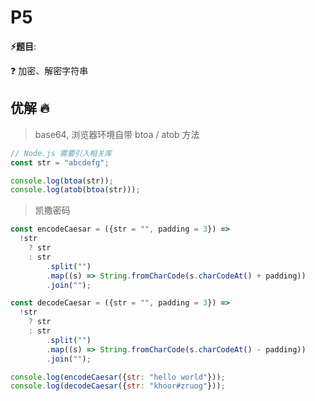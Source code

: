 # P5

**⚡题目**:

❓ 加密、解密字符串

## 优解 🔥

> base64, 浏览器环境自带 btoa / atob 方法

```js
// Node.js 需要引入相关库
const str = "abcdefg";

console.log(btoa(str));
console.log(atob(btoa(str)));
```

> 凯撒密码

```js
const encodeCaesar = ({str = "", padding = 3}) =>
  !str
    ? str
    : str
        .split("")
        .map((s) => String.fromCharCode(s.charCodeAt() + padding))
        .join("");

const decodeCaesar = ({str = "", padding = 3}) =>
  !str
    ? str
    : str
        .split("")
        .map((s) => String.fromCharCode(s.charCodeAt() - padding))
        .join("");

console.log(encodeCaesar({str: "hello world"}));
console.log(decodeCaesar({str: "khoor#zruog"}));
```
